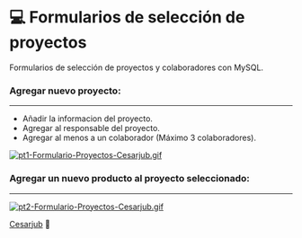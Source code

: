 # 💻 Formularios de selección de proyectos

Formularios de selección de proyectos y colaboradores con MySQL.

### Agregar nuevo proyecto:

---

- Añadir la informacion del proyecto.
- Agregar al responsable del proyecto.
- Agregar al menos a un colaborador (Máximo 3 colaboradores).

[![pt1-Formulario-Proyectos-Cesarjub.gif](https://i.postimg.cc/pdsCBxNw/pt1-Formulario-Proyectos-Cesarjub.gif)](https://postimg.cc/qtC2kPvw)

### Agregar un nuevo producto al proyecto seleccionado:

---

[![pt2-Formulario-Proyectos-Cesarjub.gif](https://i.postimg.cc/tTtXcrkG/pt2-Formulario-Proyectos-Cesarjub.gif)](https://postimg.cc/Q9CG9Jvf)

[Cesarjub](https://github.com/Cesarjub) 🙂
